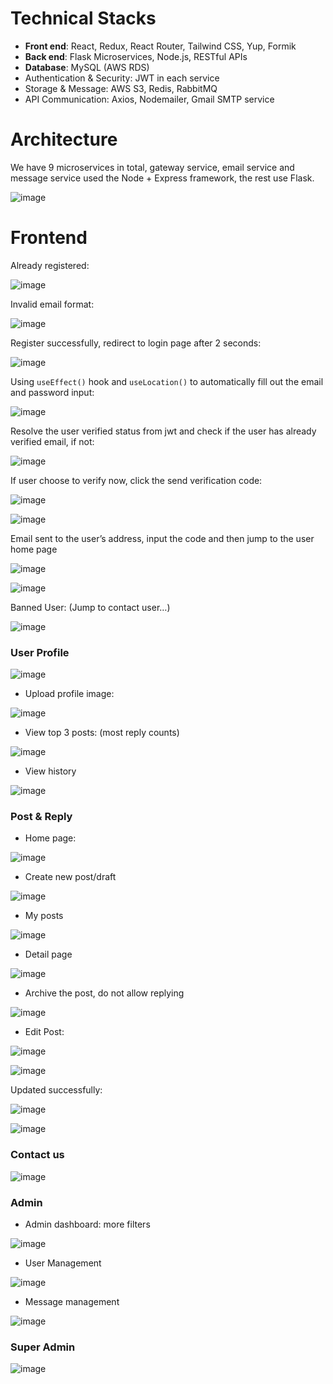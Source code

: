 # Technical Stacks

- **Front end**: React, Redux, React Router, Tailwind CSS, Yup, Formik
- **Back end**: Flask Microservices, Node.js, RESTful APIs
- **Database**: MySQL (AWS RDS)
- Authentication & Security: JWT in each service
- Storage & Message: AWS S3, Redis, RabbitMQ
- API Communication: Axios, Nodemailer, Gmail SMTP service

# Architecture

We have 9 microservices in total, gateway service, email service and message service used the Node + Express framework, the rest use Flask.

![image](https://github.com/user-attachments/assets/bd43ae1d-3ef2-4d03-b9f3-44701c327f2c)

# Frontend

Already registered:

![image](https://github.com/user-attachments/assets/ad6373e0-7301-4f3f-861c-202b9adff5b0)

Invalid email format:

![image](https://github.com/user-attachments/assets/d215a4ef-63a4-4094-9317-57183aac8a38)

Register successfully, redirect to login page after 2 seconds:

![image](https://github.com/user-attachments/assets/505321c4-cdaf-4cab-a324-73c7fb65915a)

Using `useEffect()` hook and `useLocation()` to automatically fill out the email and password input:

![image](https://github.com/user-attachments/assets/3830d2ae-a59d-4a7c-935e-da901f62e0a8)

Resolve the user verified status from jwt and check if the user has already verified email, if not:

![image](https://github.com/user-attachments/assets/72379133-fc9b-4b70-a56d-46893a2151f9)

If user choose to verify now,  click the send verification code:

![image](https://github.com/user-attachments/assets/0003915c-491c-4441-b54a-864f8e0f2d13)

![image](https://github.com/user-attachments/assets/08d02aa8-ec98-467c-b661-c178ccb4702d)


Email sent to the user’s address, input the code and then jump to the user home page

![image](https://github.com/user-attachments/assets/0012495f-85f2-4d6a-aabe-1387fda73695)


![image](https://github.com/user-attachments/assets/6c15938c-0893-4d84-bd34-38c73ff66d2a)


Banned User: (Jump to contact user…)

![image](https://github.com/user-attachments/assets/110f5b8d-5805-4f27-a24d-e7bfc39e16f7)


### User Profile

![image](https://github.com/user-attachments/assets/5b66dbaf-a735-474a-a384-0557a73d4870)


- Upload profile image:

![image](https://github.com/user-attachments/assets/b8cd338c-ccb3-49a5-8f5c-0d5d9722d27e)


- View top 3 posts: (most reply counts)

![image](https://github.com/user-attachments/assets/29741d75-f504-4fbb-ab6e-c8e9ec8458ce)


- View history

![image](https://github.com/user-attachments/assets/8dac637c-8da2-4bc9-be37-3338db6771d1)


### Post & Reply

- Home page:

![image](https://github.com/user-attachments/assets/36ed729b-89cc-4dfe-9d7e-a532e798643c)


- Create new post/draft

![image](https://github.com/user-attachments/assets/49878489-f1d6-4a10-ac57-94061665feb5)


- My posts

![image](https://github.com/user-attachments/assets/67e1cca3-a2ea-4ad6-b9e7-ca0925d84e42)


- Detail page

![image](https://github.com/user-attachments/assets/e77d55b8-d5ed-4542-8a50-6d3600baf1e4)


- Archive the post, do not allow replying

![image](https://github.com/user-attachments/assets/57ef1b1b-8618-4048-81a6-bf3edfffc815)


- Edit Post:

![image](https://github.com/user-attachments/assets/a5b40959-435a-43f7-9d21-11b8a97dddaa)


![image](https://github.com/user-attachments/assets/81464ea7-5068-48b6-b122-288647209bd8)


Updated successfully:

![image](https://github.com/user-attachments/assets/e976ac39-634a-41b2-bdeb-8b6e8630d359)


![image](https://github.com/user-attachments/assets/910e338e-b0ee-40fd-b2e5-9fb3248b889a)


### Contact us

![image](https://github.com/user-attachments/assets/5e7fc93b-1804-4d20-972e-a489279cbcf4)


### Admin

- Admin dashboard: more filters

![image](https://github.com/user-attachments/assets/0c77c7db-cfbc-42a8-a36b-4d4decfb7924)


- User Management

![image](https://github.com/user-attachments/assets/da1f5ba9-fb99-4b8d-929f-ee23e7854e6b)


- Message management

![image](https://github.com/user-attachments/assets/bdf96d76-9467-4440-9a65-036050beb46c)

### Super Admin

![image](https://github.com/user-attachments/assets/f46355d0-37ee-4e75-9cf3-476e382f5053)
